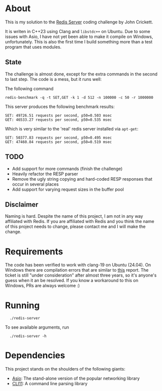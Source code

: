 # About

This is my solution to the [Redis Server](https://codingchallenges.fyi/challenges/challenge-redis) coding challenge by John Crickett. 

It is writen in C++23 using Clang and `libstdc++` on Ubuntu. Due to some issues with Asio, I have not yet been able to make it
compile on Windows, unfortunately. This is also the first time I build something more than a test program that uses modules.

## State

The challenge is almost done, except for the extra commands in the second to last step. The code is a mess, but it runs well:

The following command

```shell
redis-benchmark -q -t SET,GET -k 1 -d 512 -n 100000 -c 50 -r 1000000
```

This server produces the following benchmark results:

```shell
SET: 49726.51 requests per second, p50=0.503 msec                   
GET: 46533.27 requests per second, p50=0.535 msec
```

Which is very similar to the 'real' redis server installed via `apt-get`:

```shell
SET: 50377.83 requests per second, p50=0.495 msec                   
GET: 47460.84 requests per second, p50=0.519 msec
```

## TODO

- Add support for more commands (finish the challenge)
- Heavily refactor the RESP parser
- Remove the ugly string copying and hard-coded RESP responses that occur in several places
- Add support for varying request sizes in the buffer pool

## Disclaimer

Naming is hard. Despite the name of this project, I am not in any way affiliated with Redis. If you are affiliated with Redis and you think the name of this project
needs to change, please contact me and I will make the change.

# Requirements

The code has been verified to work with clang-19 on Ubuntu (24.04). On Windows there are compilation errors that are similar
to [this](https://developercommunity.visualstudio.com/t/C20-modules--boost::asio-still-being-/10038468) report. The ticket is
still "under consideration" after almost three years, so it's anyone's guess when it an be resolved. If you know a workaround
to this on Windows, PRs are always welcome :)

# Running

```shell
  ./redis-server
```

To see available arguments, run

```shell
  ./redis-server -h
```

# Dependencies

This project stands on the shoulders of the following giants:

- [Asio](https://think-async.com/Asio): The stand-alone version of the popular networking library
- [CLI11](https://github.com/CLIUtils/CLI11): A command line parsing library
